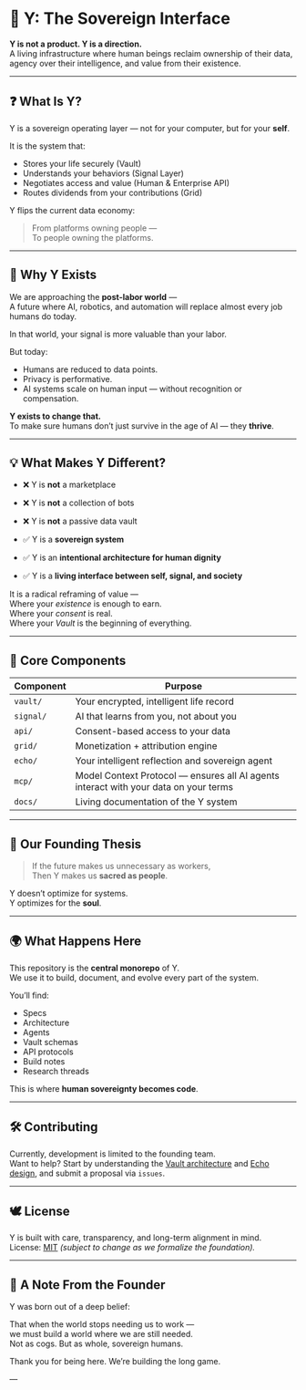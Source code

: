 # 🧬 Y: The Sovereign Interface

**Y is not a product. Y is a direction.**  
A living infrastructure where human beings reclaim ownership of their data, agency over their intelligence, and value from their existence.

---

## ❓ What Is Y?

Y is a sovereign operating layer — not for your computer, but for your **self**.

It is the system that:
- Stores your life securely (Vault)
- Understands your behaviors (Signal Layer)
- Negotiates access and value (Human & Enterprise API)
- Routes dividends from your contributions (Grid)

Y flips the current data economy:
> From platforms owning people —  
> To people owning the platforms.

---

## 🧠 Why Y Exists

We are approaching the **post-labor world** —  
A future where AI, robotics, and automation will replace almost every job humans do today.

In that world, your signal is more valuable than your labor.

But today:
- Humans are reduced to data points.
- Privacy is performative.
- AI systems scale on human input — without recognition or compensation.

**Y exists to change that.**  
To make sure humans don’t just survive in the age of AI — they **thrive**.

---

## 💡 What Makes Y Different?

- ❌ Y is **not** a marketplace
- ❌ Y is **not** a collection of bots
- ❌ Y is **not** a passive data vault

- ✅ Y is a **sovereign system**
- ✅ Y is an **intentional architecture for human dignity**
- ✅ Y is a **living interface between self, signal, and society**

It is a radical reframing of value —  
Where your *existence* is enough to earn.  
Where your *consent* is real.  
Where your *Vault* is the beginning of everything.

---

## 🧱 Core Components

| Component        | Purpose |
|------------------|---------|
| `vault/`         | Your encrypted, intelligent life record |
| `signal/`        | AI that learns from you, not about you |
| `api/`           | Consent-based access to your data |
| `grid/`          | Monetization + attribution engine |
| `echo/`          | Your intelligent reflection and sovereign agent |
| `mcp/`           | Model Context Protocol — ensures all AI agents interact with your data on your terms |
| `docs/`          | Living documentation of the Y system |

---

## 🧭 Our Founding Thesis

> If the future makes us unnecessary as workers,  
> Then Y makes us **sacred as people**.

Y doesn’t optimize for systems.  
Y optimizes for the **soul**.

---

## 🌍 What Happens Here

This repository is the **central monorepo** of Y.  
We use it to build, document, and evolve every part of the system.

You’ll find:
- Specs
- Architecture
- Agents
- Vault schemas
- API protocols
- Build notes
- Research threads

This is where **human sovereignty becomes code**.

---

## 🛠 Contributing

Currently, development is limited to the founding team.  
Want to help? Start by understanding the [Vault architecture](./vault/) and [Echo design](./echo/), and submit a proposal via `issues`.

---

## 🕊 License

Y is built with care, transparency, and long-term alignment in mind.  
License: [MIT](./LICENSE) *(subject to change as we formalize the foundation).*

---

## 🙏 A Note From the Founder

Y was born out of a deep belief:

That when the world stops needing us to work —  
we must build a world where we are still needed.  
Not as cogs. But as whole, sovereign humans.

Thank you for being here. We’re building the long game.

—

